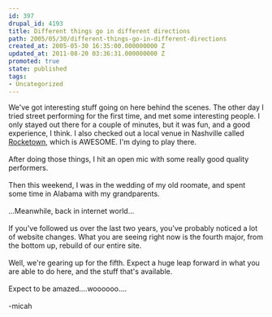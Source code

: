```yaml
---
id: 397
drupal_id: 4193
title: Different things go in different directions
path: 2005/05/30/different-things-go-in-different-directions
created_at: 2005-05-30 16:35:00.000000000 Z
updated_at: 2011-08-20 03:36:31.000000000 Z
promoted: true
state: published
tags:
- Uncategorized
---
```

We've got interesting stuff going on here behind the scenes. The other day I tried street performing for the first time, and met some interesting people. I only stayed out there for a couple of minutes, but it was fun, and a good experience, I think. I also checked out a local venue in Nashville called <a href="http://www.rcktwn.com/">Rocketown</a>, which is AWESOME. I'm dying to play there.<br /><br />After doing those things, I hit an open mic with some really good quality performers.<br /><br />Then this weekend, I was in the wedding of my old roomate, and spent some time in Alabama with my grandparents.<br /><br />...Meanwhile, back in internet world...<br /><br />If you've followed us over the last two years, you've probably noticed a lot of website changes. What you are seeing right now is the fourth major, from the bottom up, rebuild of our entire site.<br /><br />Well, we're gearing up for the fifth. Expect a huge leap forward in what you are able to do here, and the stuff that's available.<br /><br />Expect to be amazed....woooooo....<br /><br />-micah
